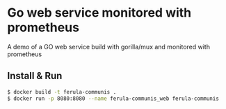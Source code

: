 # Go web service monitored with prometheus
A demo of a GO web service build with gorilla/mux and monitored with prometheus
## Install & Run
```zsh
$ docker build -t ferula-communis .
$ docker run -p 8080:8080 --name ferula-communis_web ferula-communis
```
